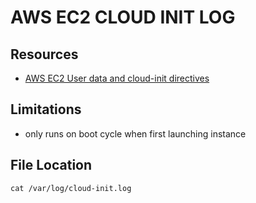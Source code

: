 # AWS EC2 CLOUD INIT LOG

## Resources

- [AWS EC2 User data and cloud-init directives](https://docs.aws.amazon.com/AWSEC2/latest/UserGuide/user-data.html#user-data-cloud-init)

## Limitations

- only runs on boot cycle when first launching instance

## File Location

```console
cat /var/log/cloud-init.log
```
